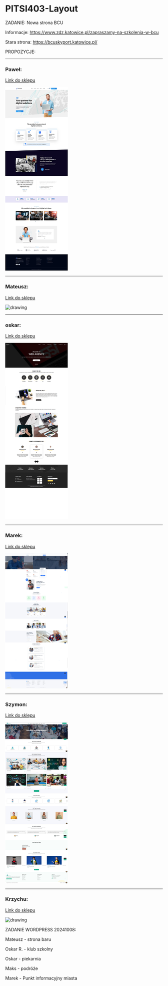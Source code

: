 
# PITSI403-Layout



ZADANIE:
Nowa strona BCU

Informacje: https://www.zdz.katowice.pl/zapraszamy-na-szkolenia-w-bcu

Stara strona: https://bcuskyport.katowice.pl/

PROPOZYCJE:

---

### Paweł: 
[Link do sklepu](https://preview.themeforest.net/item/techwix-technology-it-solutions-wordpress-theme/full_screen_preview/53797889)


<img src="Technix.jpg" alt="drawing" width="200"/>

---

### Mateusz:
[Link do sklepu](https://elements.envato.com/edura-online-courses-education-wordpress-theme-A5T4N4W)

<img src="Strona.png" alt="drawing" width="200"/>

---

### oskar:
[Link do sklepu](https://www.free-css.com/free-css-templates/page295/esigned)

<img src="image.psd.png" alt="drawing" width="200"/>

---

### Marek:
[Link do sklepu](https://www.templatemonster.com/pl/szablony-wordpress-99612.html)

<img src="strona.jpg" alt="drawing" width="200"/>

---

### Szymon:
[Link do sklepu](https://demo.templatemonster.com/pl/demo/216238.html?_gl=1*9pct14*_gcl_aw*R0NMLjE3MjY1NTMwOTkuRUFJYUlRb2JDaE1JcU9DWHhLSEppQU1WcnAxb0NSMkFad2J4RUFBWUFpQUFFZ0kzal9EX0J3RQ..*_gcl_au*MTQzNjU4NzQ1My4xNzI2NTUxNTA4*_ga*MTMxMTYyNDkzNi4xNzI2NTUxNTAy*_ga_FTPYEGT5LY*MTcyNjU1MTUwMS4xLjEuMTcyNjU1MzEwMy41MS4wLjA.)

<img src="starlearn.jpg" alt="drawing" width="200"/>

---

### Krzychu:
[Link do sklepu](https://demo.templatemonster.com/pl/demo/424803.html?_gl=1*mdhe68*_gcl_aw*R0NMLjE3MjY1NTMwNDEuRUFJYUlRb2JDaE1JZ0tuRTQ2SEppQU1WNEtsb0NSMU5veU9fRUFBWUFTQUFFZ0p6YlBEX0J3RQ..*_gcl_au*MjA1MDU5MDQ2Ny4xNzI2NTUxNTc1*_ga*NzY2NzgxMjkuMTcyNjU1MTU2OA..*_ga_FTPYEGT5LY*MTcyNjU1MTU2OC4xLjEuMTcyNjU1MzE3OS4xMy4wLjA.)

<img src="12.png" alt="drawing" width="200"/>

ZADANIE WORDPRESS 20241008:

Mateusz - strona baru

Oskar R. - klub szkolny

Oskar - piekarnia

Maks - podróże

Marek - Punkt informacyjny miasta


